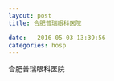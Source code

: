 ```yaml
--- 
layout: post 
title: 合肥普瑞眼科医院

date:   2016-05-03 13:39:56 
categories: hosp 
--- 
```

   
合肥普瑞眼科医院

